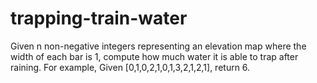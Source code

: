 trapping-train-water
====================

Given n non-negative integers representing an elevation map where the width of each bar is 1, compute how much water it is able to trap after raining.  For example,  Given [0,1,0,2,1,0,1,3,2,1,2,1], return 6.
